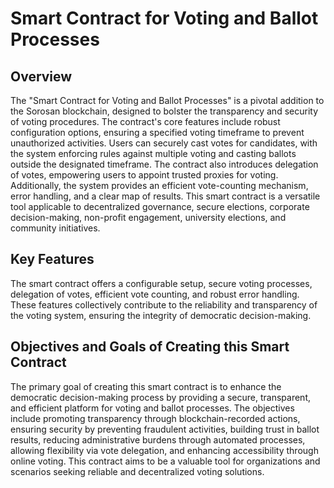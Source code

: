 # Smart Contract for Voting and Ballot Processes

## Overview

The "Smart Contract for Voting and Ballot Processes" is a pivotal addition to the Sorosan blockchain, designed to bolster the transparency and security of voting procedures. The contract's core features include robust configuration options, ensuring a specified voting timeframe to prevent unauthorized activities. Users can securely cast votes for candidates, with the system enforcing rules against multiple voting and casting ballots outside the designated timeframe. The contract also introduces delegation of votes, empowering users to appoint trusted proxies for voting. Additionally, the system provides an efficient vote-counting mechanism, error handling, and a clear map of results. This smart contract is a versatile tool applicable to decentralized governance, secure elections, corporate decision-making, non-profit engagement, university elections, and community initiatives.

## Key Features

The smart contract offers a configurable setup, secure voting processes, delegation of votes, efficient vote counting, and robust error handling. These features collectively contribute to the reliability and transparency of the voting system, ensuring the integrity of democratic decision-making.

## Objectives and Goals of Creating this Smart Contract

The primary goal of creating this smart contract is to enhance the democratic decision-making process by providing a secure, transparent, and efficient platform for voting and ballot processes. The objectives include promoting transparency through blockchain-recorded actions, ensuring security by preventing fraudulent activities, building trust in ballot results, reducing administrative burdens through automated processes, allowing flexibility via vote delegation, and enhancing accessibility through online voting. This contract aims to be a valuable tool for organizations and scenarios seeking reliable and decentralized voting solutions.